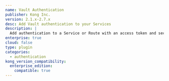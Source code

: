 ```yaml
---
name: Vault Authentication
publisher: Kong Inc.
version: 2.1.x-2.7.x
desc: Add Vault authentication to your Services
description: |
  Add authentication to a Service or Route with an access token and secret token. Credential tokens are stored securely via Vault. Credential lifecyles can be managed through the Kong Admin API, or independently via Vault.
enterprise: true
cloud: false
type: plugin
categories:
  - authentication
kong_version_compatibility:
  enterprise_edition:
    compatible: true
---
```

